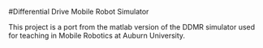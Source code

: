 #Differential Drive Mobile Robot Simulator

This project is a port from the matlab version of the DDMR simulator used for teaching in Mobile Robotics at Auburn University.